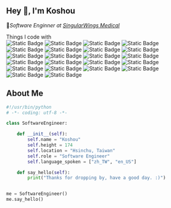## Hey 👋, I'm Koshou

<p>🔭<em>Software Enginner at <a href="https://singularwings.com/">SingularWings Medical</a></em></p>

  
Things I code with    
![Static Badge](https://img.shields.io/badge/Python-3776AB?logo=Python&logoColor=white)
![Static Badge](https://img.shields.io/badge/Flask-%23000000?logo=Flask&logoColor=white)
![Static Badge](https://img.shields.io/badge/Django-%23092E20?logo=Django&logoColor=white)
![Static Badge](https://img.shields.io/badge/TypeScript-%233178C6?logo=TypeScript&logoColor=white)
![Static Badge](https://img.shields.io/badge/Javascript-%23F7DF1E?logo=Javascript&logoColor=white)
![Static Badge](https://img.shields.io/badge/jQuery-%230769AD?logo=jQuery&logoColor=white)
![Static Badge](https://img.shields.io/badge/Angular-%23DD1100?logo=Angular&logoColor=white)
![Static Badge](https://img.shields.io/badge/Angular%20Material-%23DD0700?logo=Angular&logoColor=white)
![Static Badge](https://img.shields.io/badge/Vue.js-%234FC08D?logo=Vue.js&logoColor=white)
![Static Badge](https://img.shields.io/badge/Tailwind-%2306B6D4?logo=TailwindCSS&logoColor=white)
![Static Badge](https://img.shields.io/badge/daisyUI-%235A0EF8?logo=DaisyUI&logoColor=white)
![Static Badge](https://img.shields.io/badge/Docker-%232496ED?logo=Docker&logoColor=white)
![Static Badge](https://img.shields.io/badge/Github%20Actions-%232088FF?logo=Github%20Actions&logoColor=white)
![Static Badge](https://img.shields.io/badge/GCP-%234285F4?logo=Google%20Cloud&logoColor=white)
![Static Badge](https://img.shields.io/badge/AWS-%23232F3E?logo=Amazon%20AWS&logoColor=white)
![Static Badge](https://img.shields.io/badge/Redux-%23764ABC?logo=Redux&logoColor=white)
![Static Badge](https://img.shields.io/badge/Git-%23F05032?logo=Git&logoColor=white)
![Static Badge](https://img.shields.io/badge/MySQL-%234479A1?logo=MySQL&logoColor=white)
![Static Badge](https://img.shields.io/badge/PostgreSQL-%234169E1?logo=PostgreSQL&logoColor=white)
![Static Badge](https://img.shields.io/badge/MongoDB-%2347A248?logo=MongoDB&logoColor=white)
![Static Badge](https://img.shields.io/badge/Redis-%23DC382D?logo=Redis&logoColor=white)
![Static Badge](https://img.shields.io/badge/C%2B%2B-%2300599C?logo=C%2B%2B&logoColor=white)



<!-- 
圖例 
https://simpleicons.org 
https://shields.io/badges
-->


## About Me
```python
#!/usr/bin/python
# -*- coding: utf-8 -*-

class SoftwareEngineer:

    def __init__(self):
        self.name = "Koshou"
        self.height = 174
        self.location = "Hsinchu, Taiwan"
        self.role = "Software Engineer"
        self.language_spoken = ["zh_TW", "en_US"]

    def say_hello(self):
        print("Thanks for dropping by, have a good day. :)")


me = SoftwareEngineer()
me.say_hello()
```
